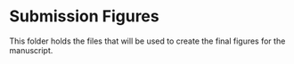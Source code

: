 # Submission Figures

This folder holds the files that will be used to create the final figures for the manuscript.